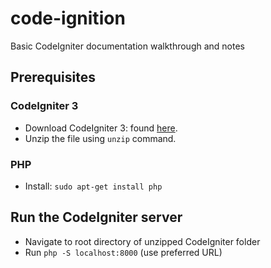 # code-ignition
Basic CodeIgniter documentation walkthrough and notes

## Prerequisites
### CodeIgniter 3
- Download CodeIgniter 3: found [here](https://www.codeigniter.com/userguide3/installation/downloads.html).
- Unzip the file using `unzip` command. 

### PHP
- Install: `sudo apt-get install php`

## Run the CodeIgniter server
- Navigate to root directory of unzipped CodeIgniter folder
- Run `php -S localhost:8000` (use preferred URL)
